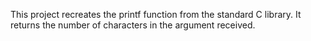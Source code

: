 This project recreates the printf function from the standard C library.
It returns the number of characters in the argument received.